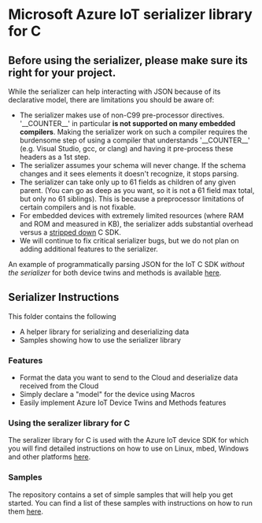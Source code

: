 # Microsoft Azure IoT serializer library for C

## Before using the serializer, **please make sure its right for your project.**

While the serializer can help interacting with JSON because of its declarative model, there are limitations you should be aware of:
* The serializer makes use of non-C99 pre-processor directives.  '\_\_COUNTER\_\_' in particular **is not supported on many embedded compilers**.  Making the serializer work on such a compiler requires the burdensome step of using a compiler that understands '\_\_COUNTER\_\_' (e.g. Visual Studio, gcc, or clang) and having it pre-process these headers as a 1st step.
* The serializer assumes your schema will never change.  If the schema changes and it sees elements it doesn't recognize, it stops parsing.
* The serializer can take only up to 61 fields as children of any given parent. (You can go as deep as you want, so it is not a 61 field max total, but only no 61 siblings).  This is because a preprocessor limitations of certain compilers and is not fixable.
* For embedded devices with extremely limited resources (where RAM and ROM and measured in KB), the serializer adds substantial overhead versus a [stripped down](../doc/run_c_sdk_on_constrained_device.md) C SDK.
* We will continue to fix critical serializer bugs, but we do not plan on adding additional features to the serializer.

An example of programmatically parsing JSON for the IoT C SDK *without the serializer* for both device twins and methods is available [here](../iothub_client/samples/iothub_client_device_twin_and_methods_sample).

## Serializer Instructions
This folder contains the following 
* A helper library for serializing and deserializing data
* Samples showing how to use the serializer library

### Features
* Format the data you want to send to the Cloud and deserialize data received from the Cloud
* Simply declare a "model" for the device using Macros
* Easily implement Azure IoT Device Twins and Methods features

### Using the seralizer library for C

The seralizer library for C is used with the Azure IoT device SDK for which you will find detailed instructions on how to use on Linux, mbed, Windows and other platforms [here][device-sdk].

### Samples

The repository contains a set of simple samples that will help you get started.
You can find a list of these samples with instructions on how to run them [here][samples]. 


[devbox_setup]: ../doc/devbox_setup.md
[samples]: ./samples/
[device-sdk]: ../iothub_client/